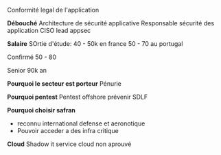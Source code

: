 
Conformité legal de l'application

**Débouché**
Architecture de sécurité applicative
Responsable sécurité des application CISO
lead appsec

**Salaire**
SOrtie d'étude: 40 - 50k en france
50 - 70 au portugal

Confirmé 50 - 80 

Senior 90k an

**Pourquoi le secteur est porteur**
Pénurie

**Pourquoi  pentest**
Pentest offshore
prévenir SDLF

**Pourquoi choisir safran**
- reconnu international defense et aeronotique
- Pouvoir acceder a des infra critique

**Cloud**
Shadow it service cloud non aprouvé
